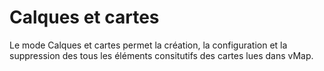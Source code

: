 
# Calques et cartes

Le mode Calques et cartes permet la création, la configuration  et la suppression des tous les éléments consitutifs des cartes lues dans vMap. 

